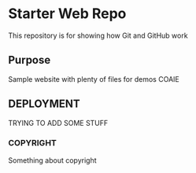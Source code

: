 # Starter Web Repo

This repository is for showing how Git and GitHub work

## Purpose

Sample website with plenty of files for demos COAIE

## DEPLOYMENT

TRYING TO ADD SOME STUFF

### COPYRIGHT

Something about copyright
